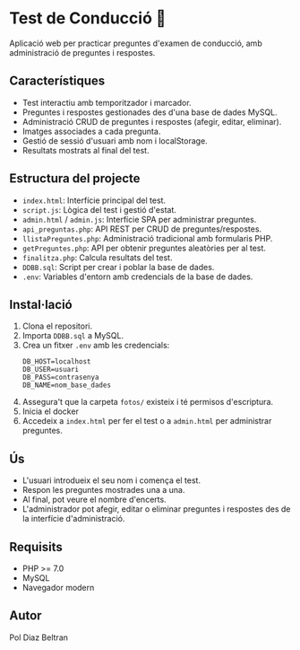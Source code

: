# Test de Conducció 🚗

Aplicació web per practicar preguntes d'examen de conducció, amb administració de preguntes i respostes.

## Característiques

- Test interactiu amb temporitzador i marcador.
- Preguntes i respostes gestionades des d'una base de dades MySQL.
- Administració CRUD de preguntes i respostes (afegir, editar, eliminar).
- Imatges associades a cada pregunta.
- Gestió de sessió d'usuari amb nom i localStorage.
- Resultats mostrats al final del test.

## Estructura del projecte

- `index.html`: Interfície principal del test.
- `script.js`: Lògica del test i gestió d'estat.
- `admin.html` / `admin.js`: Interfície SPA per administrar preguntes.
- `api_preguntas.php`: API REST per CRUD de preguntes/respostes.
- `llistaPreguntes.php`: Administració tradicional amb formularis PHP.
- `getPreguntes.php`: API per obtenir preguntes aleatòries per al test.
- `finalitza.php`: Calcula resultats del test.
- `DDBB.sql`: Script per crear i poblar la base de dades.
- `.env`: Variables d'entorn amb credencials de la base de dades.

## Instal·lació

1. Clona el repositori.
2. Importa `DDBB.sql` a MySQL.
3. Crea un fitxer `.env` amb les credencials:
	```env
	DB_HOST=localhost
	DB_USER=usuari
	DB_PASS=contrasenya
	DB_NAME=nom_base_dades
	```
4. Assegura't que la carpeta `fotos/` existeix i té permisos d'escriptura.
5. Inicia el docker
6. Accedeix a `index.html` per fer el test o a `admin.html` per administrar preguntes.

## Ús

- L'usuari introdueix el seu nom i comença el test.
- Respon les preguntes mostrades una a una.
- Al final, pot veure el nombre d'encerts.
- L'administrador pot afegir, editar o eliminar preguntes i respostes des de la interfície d'administració.

## Requisits

- PHP >= 7.0
- MySQL
- Navegador modern

## Autor

Pol Diaz Beltran
